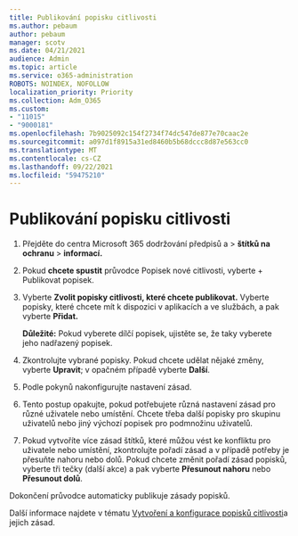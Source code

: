 ```yaml
---
title: Publikování popisku citlivosti
ms.author: pebaum
author: pebaum
manager: scotv
ms.date: 04/21/2021
audience: Admin
ms.topic: article
ms.service: o365-administration
ROBOTS: NOINDEX, NOFOLLOW
localization_priority: Priority
ms.collection: Adm_O365
ms.custom:
- "11015"
- "9000181"
ms.openlocfilehash: 7b9025092c154f2734f74dc547de877e70caac2e
ms.sourcegitcommit: a097d1f8915a31ed8460b5b68dccc8d87e563cc0
ms.translationtype: MT
ms.contentlocale: cs-CZ
ms.lasthandoff: 09/22/2021
ms.locfileid: "59475210"
---
```

# <a name="how-to-publish-a-sensitivity-label"></a>Publikování popisku citlivosti

1. Přejděte do centra Microsoft 365 dodržování předpisů a > **štítků na ochranu**  >  **informací.**

1. Pokud **chcete spustit** průvodce Popisek nové citlivosti, vyberte + Publikovat popisek.

1. Vyberte **Zvolit popisky citlivosti, které chcete publikovat.** Vyberte popisky, které chcete mít k dispozici v aplikacích a ve službách, a pak vyberte **Přidat.**

    **Důležité:** Pokud vyberete dílčí popisek, ujistěte se, že taky vyberete jeho nadřazený popisek.

1. Zkontrolujte vybrané popisky. Pokud chcete udělat nějaké změny, vyberte **Upravit**; v opačném případě vyberte **Další**.

1. Podle pokynů nakonfigurujte nastavení zásad.

1. Tento postup opakujte, pokud potřebujete různá nastavení zásad pro různé uživatele nebo umístění. Chcete třeba další popisky pro skupinu uživatelů nebo jiný výchozí popisek pro podmnožinu uživatelů.

1. Pokud vytvoříte více zásad štítků, které můžou vést ke konfliktu pro uživatele nebo umístění, zkontrolujte pořadí zásad a v případě potřeby je přesuňte nahoru nebo dolů. Pokud chcete změnit pořadí zásad popisků, vyberte tři tečky (další akce) a pak vyberte **Přesunout nahoru** nebo **Přesunout dolů**.

Dokončení průvodce automaticky publikuje zásady popisků.

Další informace najdete v tématu [Vytvoření a konfigurace popisků citlivosti](https://docs.microsoft.com/microsoft-365/compliance/create-sensitivity-labels)a jejich zásad.